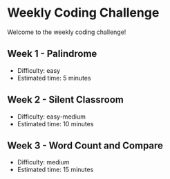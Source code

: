 # Weekly Coding Challenge

Welcome to the weekly coding challenge!

## Week 1 - Palindrome

- Difficulty: easy
- Estimated time: 5 minutes

## Week 2 - Silent Classroom

- Difficulty: easy-medium
- Estimated time: 10 minutes

## Week 3 - Word Count and Compare

- Difficulty: medium
- Estimated time: 15 minutes
